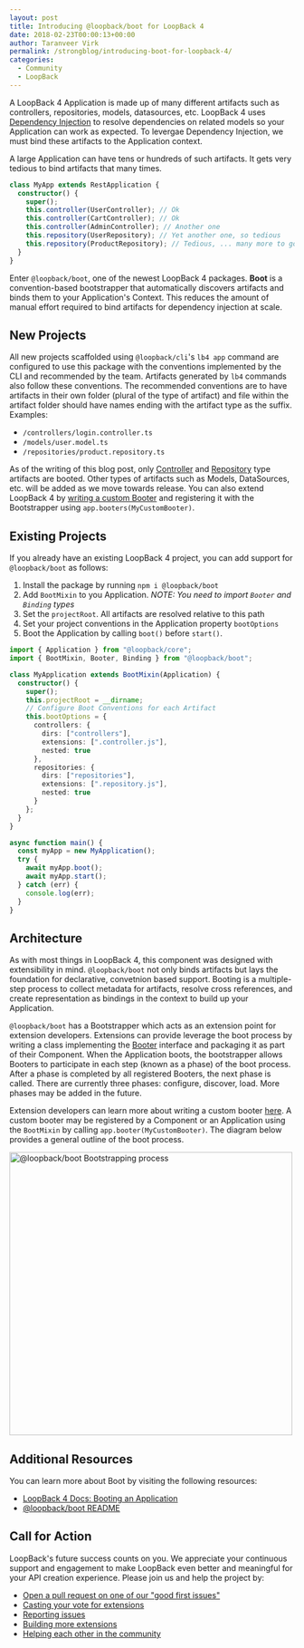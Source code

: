 ```yaml
---
layout: post
title: Introducing @loopback/boot for LoopBack 4
date: 2018-02-23T00:00:13+00:00
author: Taranveer Virk
permalink: /strongblog/introducing-boot-for-loopback-4/
categories:
  - Community
  - LoopBack
---
```


A LoopBack 4 Application is made up of many different artifacts such as controllers,
repositories, models, datasources, etc. LoopBack 4 uses [Dependency Injection](http://loopback.io/doc/en/lb4/Dependency-injection.html) to
resolve dependencies on related models so your Application can work as expected.
To levergae Dependency Injection, we must bind these artifacts to the Application context.

A large Application can have tens or hundreds of such artifacts. It gets very tedious to
bind artifacts that many times.

```ts
class MyApp extends RestApplication {
  constructor() {
    super();
    this.controller(UserController); // Ok
    this.controller(CartController); // Ok
    this.controller(AdminController); // Another one
    this.repository(UserRepository); // Yet another one, so tedious
    this.repository(ProductRepository); // Tedious, ... many more to go
  }
}
```

Enter `@loopback/boot`, one of the newest LoopBack 4 packages. **Boot** is a
convention-based bootstrapper that automatically discovers artifacts and binds
them to your Application's Context. This reduces the amount of manual effort
required to bind artifacts for dependency injection at scale.

<!-- more -->

## New Projects

All new projects scaffolded using `@loopback/cli`'s `lb4 app` command are
configured to use this package with the conventions implemented by the CLI and
recommended by the team. Artifacts generated by `lb4` commands also follow these
conventions. The recommended conventions are to have artifacts in their own
folder (plural of the type of artifact) and file within the artifact folder should have
names ending with the artifact type as the suffix. Examples:

* `/controllers/login.controller.ts`
* `/models/user.model.ts`
* `/repositories/product.repository.ts`

As of the writing of this blog post, only [Controller](http://loopback.io/doc/en/lb4/Controllers.html) and [Repository](http://loopback.io/doc/en/lb4/Repositories.html) type
artifacts are booted. Other types of artifacts such as Models, DataSources, etc. will
be added as we move towards release. You can also extend LoopBack 4 by [writing a custom Booter](http://loopback.io/doc/en/lb4/Booting-an-Application.html#custom-booters)
and registering it with the Bootstrapper using `app.booters(MyCustomBooter)`.

## Existing Projects

If you already have an existing LoopBack 4 project, you can add support for `@loopback/boot`
as follows:

1.  Install the package by running `npm i @loopback/boot`
2.  Add `BootMixin` to you Application. _NOTE: You need to import `Booter` and `Binding` types_
3.  Set the `projectRoot`. All artifacts are resolved relative to this path
4.  Set your project conventions in the Application property `bootOptions`
5.  Boot the Application by calling `boot()` before `start()`.

```ts
import { Application } from "@loopback/core";
import { BootMixin, Booter, Binding } from "@loopback/boot";

class MyApplication extends BootMixin(Application) {
  constructor() {
    super();
    this.projectRoot = __dirname;
    // Configure Boot Conventions for each Artifact
    this.bootOptions = {
      controllers: {
        dirs: ["controllers"],
        extensions: [".controller.js"],
        nested: true
      },
      repositories: {
        dirs: ["repositories"],
        extensions: [".repository.js"],
        nested: true
      }
    };
  }
}

async function main() {
  const myApp = new MyApplication();
  try {
    await myApp.boot();
    await myApp.start();
  } catch (err) {
    console.log(err);
  }
}
```

## Architecture

As with most things in LoopBack 4, this component was designed with extensibility
in mind. `@loopback/boot` not only binds artifacts but lays the foundation for
declarative, convetnion based support. Booting is a multiple-step
process to collect metadata for artifacts, resolve cross references, and create
representation as bindings in the context to build up your Application.

`@loopback/boot` has a Bootstrapper which acts as an extension point for extension
developers. Extensions can provide leverage the boot process by writing a class
implementing the [Booter](http://loopback.io/doc/en/lb4/Booting-an-Application.html#booters)
interface and packaging it as part of their Component. When the Application boots,
the bootstrapper allows Booters to participate in each step (known as a phase)
of the boot process. After a phase is completed by all registered Booters, the next phase
is called. There are currently three phases: configure, discover, load.
More phases may be added in the future.

Extension developers can learn more about writing a custom booter [here](http://loopback.io/doc/en/lb4/Booting-an-Application.html#custom-booters).
A custom booter may be registered by a Component or an Application using the
`BootMixin` by calling `app.booter(MyCustomBooter)`. The diagram below provides
a general outline of the boot process.

<img src="https://strongloop.com/blog-assets/2018/03/boot-process.png" alt="@loopback/boot Bootstrapping process" style="width: 500px"/>

## Additional Resources

You can learn more about Boot by visiting the following resources:

* [LoopBack 4 Docs: Booting an Application](http://loopback.io/doc/en/lb4/Booting-an-Application.html)
* [@loopback/boot README](https://github.com/strongloop/loopback-next/blob/master/packages/boot/README.md)

## Call for Action

LoopBack's future success counts on you. We appreciate your continuous support and engagement to make LoopBack even better and meaningful for your API creation experience. Please join us and help the project by:

* [Open a pull request on one of our "good first issues"](https://github.com/strongloop/loopback-next/labels/good%20first%20issue)
* [Casting your vote for extensions](https://github.com/strongloop/loopback-next/issues/512)
* [Reporting issues](https://github.com/strongloop/loopback-next/issues)
* [Building more extensions](https://github.com/strongloop/loopback-next/issues/647)
* [Helping each other in the community](https://groups.google.com/forum/#!forum/loopbackjs)
